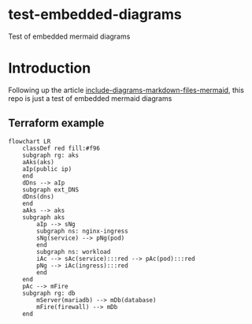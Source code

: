 # test-embedded-diagrams
Test of embedded mermaid diagrams

# Introduction

Following up the article [include-diagrams-markdown-files-mermaid](https://github.blog/2022-02-14-include-diagrams-markdown-files-mermaid/), this repo is just a test of embedded mermaid diagrams

## Terraform example

```mermaid
flowchart LR
    classDef red fill:#f96
    subgraph rg: aks
    aAks(aks)
    aIp(public ip)
    end
    dDns --> aIp
    subgraph ext_DNS
    dDns(dns)
    end
    aAks --> aks
    subgraph aks
        aIp --> sNg
        subgraph ns: nginx-ingress
        sNg(service) --> pNg(pod)
        end
        subgraph ns: workload
        iAc --> sAc(service):::red --> pAc(pod):::red
        pNg --> iAc(ingress):::red
        end
    end
    pAc --> mFire
    subgraph rg: db
        mServer(mariadb) --> mDb(database)
        mFire(firewall) --> mDb
    end
```
